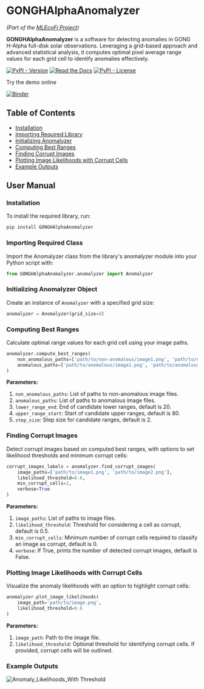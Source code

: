 # GONGHAlphaAnomalyzer

_(Part of the [MLEcoFi Project](https://www.mlecofi.net/))_

**GONGHAlphaAnomalyzer** is a software for detecting anomalies in GONG H-Alpha full-disk solar observations. Leveraging a grid-based approach and advanced statistical analysis, it computes optimal pixel average range values for each grid cell to identify anomalies effectively.

[![PyPI - Version](https://img.shields.io/pypi/v/GONGHAlphaAnomalyzer)](https://pypi.org/project/GONGHAlphaAnomalyzer/)
[![Read the Docs](https://img.shields.io/readthedocs/gonghalphaanomalyzer)](https://gonghalphaanomalyzer.readthedocs.io/en/latest/)
[![PyPI - License](https://img.shields.io/pypi/l/GONGHAlphaAnomalyzer)](https://opensource.org/licenses/MIT)

Try the demo online

[![Binder](https://mybinder.org/badge_logo.svg)](https://mybinder.org/v2/git/https%3A%2F%2Fbitbucket.org%2Fdataresearchlab%2Fgonghalphaanomalyzer/deployment?urlpath=lab/tree/binder)

## Table of Contents

- [Installation](#installation)
- [Importing Required Library](#importing-required-library)
- [Initializing Anomalyzer](#initializing-anomalyzer)
- [Computing Best Ranges](#computing-best-ranges)
- [Finding Corrupt Images](#finding-corrupt-images)
- [Plotting Image Likelihoods with Corrupt Cells](#plotting-image-likelihoods-with-corrupt-cells)
- [Example Outputs](#example-outputs)

## User Manual

### Installation

To install the required library, run:

```bash
pip install GONGHAlphaAnomalyzer
```

### Importing Required Class

Import the Anomalyzer class from the library's anomalyzer module into your Python script with:

```python
from GONGHAlphaAnomalyzer.anomalyzer import Anomalyzer
```

### Initializing Anomalyzer Object

Create an instance of `Anomalyzer` with a specified grid size:

```python
anomalyzer = Anomalyzer(grid_size=8)
```

### Computing Best Ranges

Calculate optimal range values for each grid cell using your image paths.

```python
anomalyzer.compute_best_ranges(
    non_anomalous_paths=['path/to/non-anomalous/image1.png', 'path/to/non-anomalous/image2.png'],
    anomalous_paths=['path/to/anomalous/image1.png', 'path/to/anomalous/image2.png']
)
```

**Parameters:**

1. `non_anomalous_paths`: List of paths to non-anomalous image files.
2. `anomalous_paths`: List of paths to anomalous image files.
3. `lower_range_end`: End of candidate lower ranges, default is 20.
4. `upper_range_start`: Start of candidate upper ranges, default is 80.
5. `step_size`: Step size for candidate ranges, default is 2.

### Finding Corrupt Images

Detect corrupt images based on computed best ranges, with options to set likelihood thresholds and minimum corrupt cells:

```python
corrupt_images_labels = anomalyzer.find_corrupt_images(
    image_paths=['path/to/image1.png', 'path/to/image2.png'],
    likelihood_threshold=0.6,
    min_corrupt_cells=1,
    verbose=True
)
```

**Parameters:**

1. `image_paths`: List of paths to image files.
2. `likelihood_threshold`: Threshold for considering a cell as corrupt, default is 0.5.
3. `min_corrupt_cells`: Minimum number of corrupt cells required to classify an image as corrupt, default is 0.
4. `verbose`: If True, prints the number of detected corrupt images, default is False.

### Plotting Image Likelihoods with Corrupt Cells

Visualize the anomaly likelihoods with an option to highlight corrupt cells:

```python
anomalyzer.plot_image_likelihoods(
    image_path='path/to/image.png',
    likelihood_threshold=0.6
)
```

**Parameters:**

1. `image_path`: Path to the image file.
2. `likelihood_threshold`: Optional threshold for identifying corrupt cells. If provided, corrupt cells will be outlined.

### Example Outputs


![Anomaly_Likelihoods_With Threshold](https://bitbucket.org/dataresearchlab/gonghalphaanomalyzer/raw/334e18c4ba7cdad41115714d605811261e552389/_readme_images/20130114105034Ch_Anomaly_Likelihoods.jpeg)

